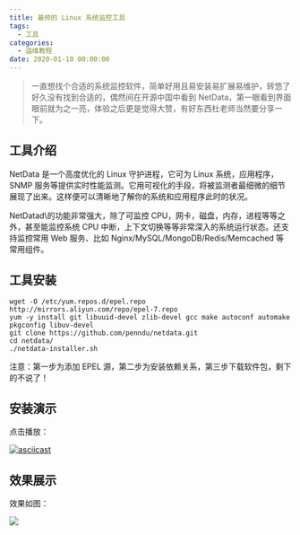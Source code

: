 ```yaml
---
title: 最帅的 Linux 系统监控工具
tags:
  - 工具
categories:
  - 运维教程
date: 2020-01-10 00:00:00
---
```


> 一直想找个合适的系统监控软件，简单好用且易安装易扩展易维护，转悠了好久没有找到合适的，偶然间在开源中国中看到 NetData，第一眼看到界面眼前就为之一亮，体验之后更是觉得大赞，有好东西杜老师当然要分享一下。

<!-- more -->

## 工具介绍

NetData 是一个高度优化的 Linux 守护进程，它可为 Linux 系统，应用程序，SNMP 服务等提供实时性能监测。它用可视化的手段，将被监测者最细微的细节展现了出来。这样便可以清晰地了解你的系统和应用程序此时的状况。

NetDatad\的功能非常强大，除了可监控 CPU，网卡，磁盘，内存，进程等等之外，甚至能监控系统 CPU 中断，上下文切换等等非常深入的系统运行状态。还支持监控常用 Web 服务、比如 Nginx/MySQL/MongoDB/Redis/Memcached 等常用组件。

## 工具安装

```
wget -O /etc/yum.repos.d/epel.repo http://mirrors.aliyun.com/repo/epel-7.repo
yum -y install git libuuid-devel zlib-devel gcc make autoconf automake pkgconfig libuv-devel
git clone https://github.com/penndu/netdata.git
cd netdata/
./netdata-installer.sh
```

注意：第一步为添加 EPEL 源，第二步为安装依赖关系，第三步下载软件包，剩下的不说了！

## 安装演示

点击播放：

[![asciicast](https://asciinema.org/a/291665.svg)](https://asciinema.org/a/291665)

## 效果展示

效果如图：

![](https://cdn.dusays.com/2020/01/179-1.jpg)
